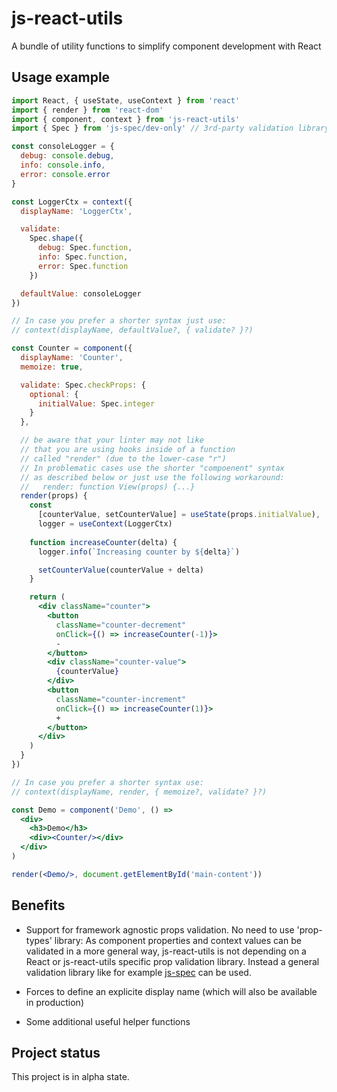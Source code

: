 # js-react-utils
A bundle of utility functions to simplify component development with React

## Usage example

```jsx
import React, { useState, useContext } from 'react'
import { render } from 'react-dom'
import { component, context } from 'js-react-utils'
import { Spec } from 'js-spec/dev-only' // 3rd-party validation library

const consoleLogger = {
  debug: console.debug,
  info: console.info,
  error: console.error
}

const LoggerCtx = context({
  displayName: 'LoggerCtx',

  validate:
    Spec.shape({
      debug: Spec.function,
      info: Spec.function,
      error: Spec.function
    })

  defaultValue: consoleLogger
})

// In case you prefer a shorter syntax just use:
// context(displayName, defaultValue?, { validate? }?)

const Counter = component({
  displayName: 'Counter',
  memoize: true,

  validate: Spec.checkProps: {
    optional: {
      initialValue: Spec.integer
    }
  },

  // be aware that your linter may not like
  // that you are using hooks inside of a function
  // called "render" (due to the lower-case "r")
  // In problematic cases use the shorter "compoenent" syntax 
  // as described below or just use the following workaround:
  //   render: function View(props) {...}
  render(props) {
    const
      [counterValue, setCounterValue] = useState(props.initialValue),
      logger = useContext(LoggerCtx)
  
    function increaseCounter(delta) {
      logger.info(`Increasing counter by ${delta}`)

      setCounterValue(counterValue + delta)
    }

    return (
      <div className="counter">
        <button
          className="counter-decrement"
          onClick={() => increaseCounter(-1)}>
          -
        </button>
        <div className="counter-value">
          {counterValue}
        </div>
        <button
          className="counter-increment"
          onClick={() => increaseCounter(1)}>
          +
        </button>
      </div>
    )
  }
})

// In case you prefer a shorter syntax use:
// context(displayName, render, { memoize?, validate? }?)

const Demo = component('Demo', () =>
  <div>
    <h3>Demo</h3>
    <div><Counter/></div>
  </div>
)

render(<Demo/>, document.getElementById('main-content'))
```

## Benefits

- Support for framework agnostic props validation.
  No need to use 'prop-types' library: As component properties and context values
  can be validated in a more general way, js-react-utils is not depending on a
  React or js-react-utils specific prop validation library.
  Instead a general validation library like for example
  [js-spec](https://github.com/js-works/js-spec) can be used.

- Forces to define an explicite display name (which will also be available
  in production)

- Some additional useful helper functions

## Project status

This project is in alpha state.
